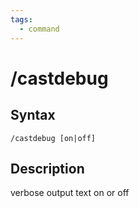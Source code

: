 ```yaml
---
tags:
  - command
---
```


# /castdebug

## Syntax

<!--cmd-syntax-start-->
```eqcommand
/castdebug [on|off]
```
<!--cmd-syntax-end-->

## Description

<!--cmd-desc-start-->
verbose output text on or off
<!--cmd-desc-end-->